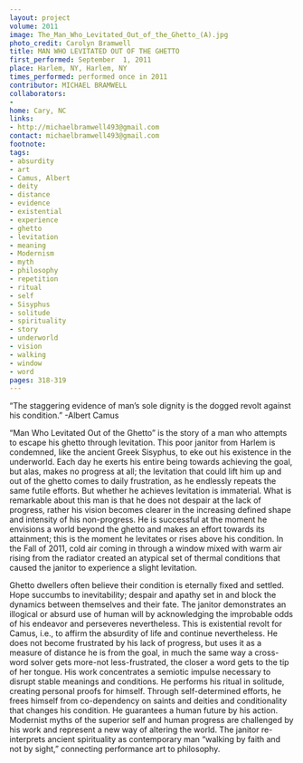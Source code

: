 ```yaml
---
layout: project
volume: 2011
image: The_Man_Who_Levitated_Out_of_the_Ghetto_(A).jpg
photo_credit: Carolyn Bramwell
title: MAN WHO LEVITATED OUT OF THE GHETTO
first_performed: September  1, 2011
place: Harlem, NY, Harlem, NY
times_performed: performed once in 2011
contributor: MICHAEL BRAMWELL
collaborators:
- 
home: Cary, NC
links:
- http://michaelbramwell493@gmail.com
contact: michaelbramwell493@gmail.com
footnote: 
tags:
- absurdity
- art
- Camus, Albert
- deity
- distance
- evidence
- existential
- experience
- ghetto
- levitation
- meaning
- Modernism
- myth
- philosophy
- repetition
- ritual
- self
- Sisyphus
- solitude
- spirituality
- story
- underworld
- vision
- walking
- window
- word
pages: 318-319
---
```


“The staggering evidence of man’s sole dignity is the dogged revolt against his condition.” -Albert Camus

“Man Who Levitated Out of the Ghetto” is the story of a man who attempts to escape his ghetto through levitation. This poor janitor from Harlem is condemned, like the ancient Greek Sisyphus, to eke out his existence in the underworld. Each day he exerts his entire being towards achieving the goal, but alas, makes no progress at all; the levitation that could lift him up and out of the ghetto comes to daily frustration, as he endlessly repeats the same futile efforts. But whether he achieves levitation is immaterial. What is remarkable about this man is that he does not despair at the lack of progress, rather his vision becomes clearer in the increasing defined shape and intensity of his non-progress. He is successful at the moment he envisions a world beyond the ghetto and makes an effort towards its attainment; this is the moment he levitates or rises above his condition. In the Fall of 2011, cold air coming in through a window mixed with warm air rising from the radiator created an atypical set of thermal conditions that caused the janitor to experience a slight levitation. 

Ghetto dwellers often believe their condition is eternally fixed and settled. Hope succumbs to inevitability; despair and apathy set in and block the dynamics between themselves and their fate. The janitor demonstrates an illogical or absurd use of human will by acknowledging the improbable odds of his endeavor and perseveres nevertheless. This is existential revolt for Camus, i.e., to affirm the absurdity of life and continue nevertheless. He does not become frustrated by his lack of progress, but uses it as a measure of distance he is from the goal, in much the same way a cross-word solver gets more-not less-frustrated, the closer a word gets to the tip of her tongue. His work concentrates a semiotic impulse necessary to disrupt stable meanings and conditions. He performs his ritual in solitude, creating personal proofs for himself. Through self-determined efforts, he frees himself from co-dependency on saints and deities and conditionality that changes his condition. He guarantees a human future by his action. Modernist myths of the superior self and human progress are challenged by his work and represent a new way of altering the world. The janitor re-interprets ancient spirituality as contemporary man “walking by faith and not by sight,” connecting performance art to philosophy.
